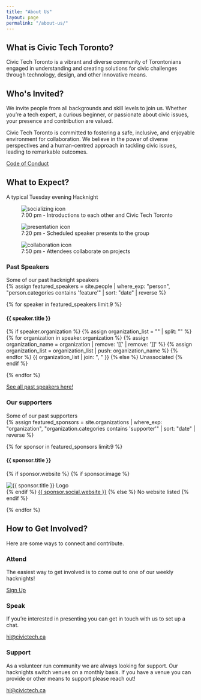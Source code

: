 ```yaml
---
title: "About Us"
layout: page
permalink: "/about-us/"
---
```



<section>
  <h2>What is Civic Tech Toronto?</h2>
  <p>Civic Tech Toronto is a vibrant and diverse community of Torontonians engaged in understanding and creating solutions for civic challenges through technology, design, and other innovative means.</p>
</section>

<section>
  <h2>Who's Invited?</h2>
  <p>We invite people from all backgrounds and skill levels to join us. Whether you’re a tech expert, a curious beginner, or passionate about civic issues, your presence and contribution are valued.</p>
  <p>Civic Tech Toronto is committed to fostering a safe, inclusive, and enjoyable environment for collaboration. We believe in the power of diverse perspectives and a human-centred approach in tackling civic issues, leading to remarkable outcomes.</p>
  <a href="/code-of-conduct" class="secondary">Code of Conduct</a>
</section>


<section>
  <hgroup>
  <h2>What to Expect?</h2>
  <p>A typical Tuesday evening Hacknight</p>
  </hgroup>
  <div class="grid">
    <article>
      <figure>
        <img
          src="{{ site.baseurl }}/assets/images/icon-happy-speech-bubble.png"
          alt="socializing icon"
        />
        <figcaption>
          7:00 pm - Introductions to each other and Civic Tech Toronto
        </figcaption>
      </figure>
    </article>
    <article>
          <figure>
        <img
          src="{{ site.baseurl }}/assets/images/icon-podium.png"
          alt="presentation icon"
        />
        <figcaption>
          7:20 pm - Scheduled speaker presents to the group
        </figcaption>
      </figure>
    </article>
    <article>
          <figure>
        <img
          src="{{ site.baseurl }}/assets/images/icon-collaboration.png"
          alt="collaboration icon"
        />
        <figcaption>
          7:50 pm - Attendees collaborate on projects
        </figcaption>
      </figure>
  </article>
</div>
</section>

<section>
<hgroup>
<h3>Past Speakers</h3>
Some of our past hacknight speakers
</hgroup>

<div class="custom_grid">
  {% assign featured_speakers = site.people | where_exp: "person", "person.categories contains 'feature'" | sort: "date" | reverse %}

  {% for speaker in featured_speakers limit:9 %}
    <div>
      <hgroup>
        <h4>{{ speaker.title }}</h4>
        <p>
          {% if speaker.organization %}
            {% assign organization_list = "" | split: "" %}
            {% for organization in speaker.organization %}
              {% assign organization_name = organization | remove: '[[' | remove: ']]' %}
              {% assign organization_list = organization_list | push: organization_name %}
            {% endfor %}
            {{ organization_list | join: ", " }}
          {% else %}
            Unassociated
          {% endif %}
        </p>
      </hgroup>
    </div>
  {% endfor %}
</div>

<a href="{{ '/speakers' | relative_url }}">See all past speakers here!</a>

</section>


<section>
<hgroup>
<h3>Our supporters</h3>
Some of our past supporters
</hgroup>

<div class="custom_grid">
  {% assign featured_sponsors = site.organizations | where_exp: "organization", "organization.categories contains 'supporter'" | sort: "date" | reverse %}

  {% for sponsor in featured_sponsors limit:9 %}
    <div>
      <hgroup>
        <h4>{{ sponsor.title }}</h4>
        <p>
          {% if sponsor.website %}
          {% if sponsor.image %}
            <div class="hacknight-thumbnail">
              <img src="{{ site.baseurl }}/assets/images/organizations/{{ sponsor.image }}" alt="{{ sponsor.title }} Logo" class="hacknight-image">
            </div>
          {% endif %}
            <a href="{{ sponsor.social.website }}">{{ sponsor.social.website }}</a>
          {% else %}
            No website listed
          {% endif %}
        </p>
      </hgroup>
    </div>
  {% endfor %}
</div>
</section>

<section>
  <hgroup>
  <h2>How to Get Involved?</h2>
  <p>Here are some ways to connect and contribute.</p>
  </hgroup>
  <div class="grid">
    <article>
      <h3>Attend</h3>
      <p>The easiest way to get involved is to come out to one of our weekly hacknights!</p>
      <a role="button" href="{{ '/resources' | relative_url  }}">Sign Up</a>
    </article>
    <article>
      <h3>Speak</h3>
      <p>If you’re interested in presenting you can get in touch with us to set up a chat.</p>
        <a role="button" href="mailto:hi@civictech.ca">hi@civictech.ca</a>
    </article>
    <article>
      <h3>Support</h3>
      <p>As a volunteer run community we are always looking for support. Our hacknights switch venues on a monthly basis. If you have a venue you can provide or other means to support please reach out!</p>
      <a role="button" href="mailto:hi@civictech.ca">hi@civictech.ca</a>
    </article>
  </div>
</section>